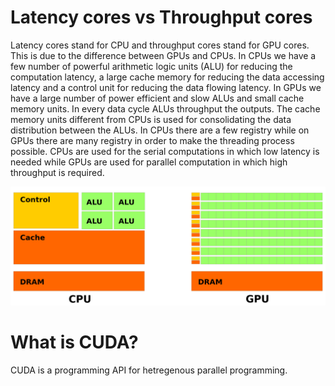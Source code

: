 # Latency cores vs Throughput cores

Latency cores stand for CPU and throughput cores stand for GPU cores. This is due to the difference between GPUs and CPUs. In CPUs we have a few number of powerful arithmetic logic units (ALU) for reducing the computation latency, a large cache memory for reducing the data accessing latency and a control unit for reducing the data flowing latency. In GPUs we have a large number of power efficient and slow ALUs and small cache memory units. In every data cycle ALUs throughput the outputs. The cache memory units different from CPUs is used for consolidating the data distribution between the ALUs. In CPUs there are a few registry 
while on GPUs there are many registry in order to make the threading process possible.
CPUs are used for the serial computations in which low latency is needed while GPUs are used for parallel computation in which high throughput is required. 

![CPU vs GPU](./images/cpu-gpu.png)

# What is CUDA?

CUDA is a programming API for hetregenous parallel programming. 
